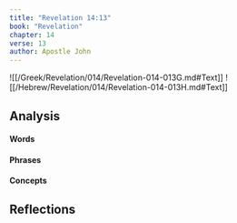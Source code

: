 ```yaml
---
title: "Revelation 14:13"
book: "Revelation"
chapter: 14
verse: 13
author: Apostle John
---
```

![[/Greek/Revelation/014/Revelation-014-013G.md#Text]]
![[/Hebrew/Revelation/014/Revelation-014-013H.md#Text]]

## Analysis

#### Words

#### Phrases

#### Concepts

## Reflections
